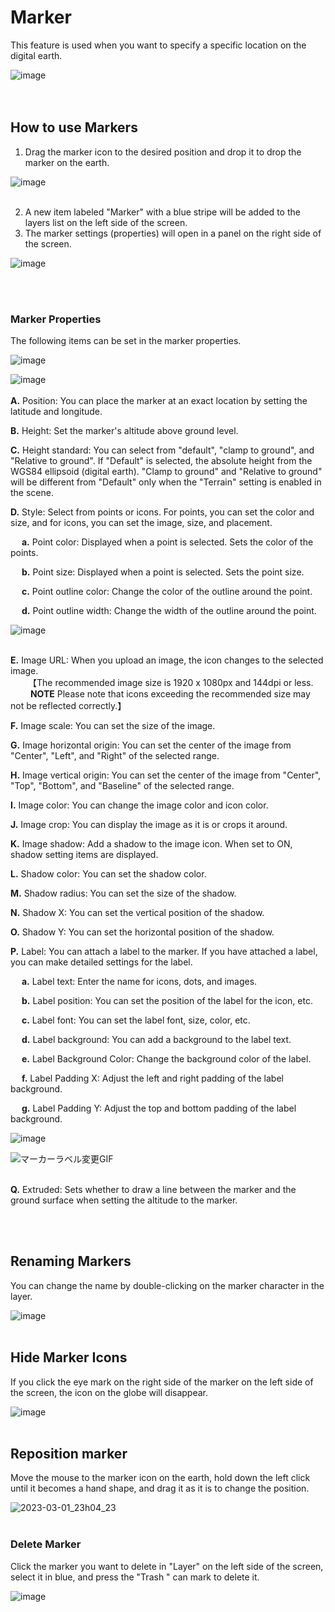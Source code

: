 # Marker

This feature is used when you want to specify a specific location on the digital earth.

![image](https://github.com/CS-eukarya/User-Manual-English-/assets/154571156/14770bec-96f7-4698-8337-6fc087a997f4)
<br>
<br>
<br>
## How to use Markers


1. Drag the marker icon to the desired position and drop it to drop the marker on the earth.

![image](https://github.com/CS-eukarya/User-Manual-English-/assets/154571156/05c9506d-1fae-4d64-b48b-25e3b28a7955)
<br>
<br>

2. A new item labeled "Marker" with a blue stripe will be added to the layers list on the left side of the screen.
3. The marker settings (properties) will open in a panel on the right side of the screen.

![image](https://github.com/CS-eukarya/User-Manual-English-/assets/154571156/e404dde0-1cb9-4d1d-a670-ac45c2f97914)

<br>
<br>

### Marker Properties

The following items can be set in the marker properties.

![image](https://github.com/CS-eukarya/User-Manual-English-/assets/154571156/c3a2cebb-f281-4cea-b6de-335aa9b00b25)

![image](https://github.com/CS-eukarya/User-Manual-English-/assets/154571156/0cf3bcac-49fd-4455-9986-b412311f0bbe)
<br>
<br>
**A.** Position: You can place the marker at an exact location by setting the latitude and longitude.

**B.** Height: Set the marker's altitude above ground level.

**C.** Height standard: You can select from "default", "clamp to ground", and "Relative to ground". If "Default" is selected, the absolute height from the WGS84 ellipsoid (digital earth). "Clamp to ground" and "Relative to ground" will be different from "Default" only when the "Terrain" setting is enabled in the scene.

**D.** Style: Select from points or icons. For points, you can set the color and size, and for icons, you can set the image, size, and placement.

&emsp; **a.** Point color: Displayed when a point is selected. Sets the color of the points.

&emsp; **b.** Point size: Displayed when a point is selected. Sets the point size.

&emsp; **c.** Point outline color: Change the color of the outline around the point.

&emsp; **d.** Point outline width: Change the width of the outline around the point.

![image](https://github.com/CS-eukarya/User-Manual-English-/assets/154571156/723198f5-dccf-4612-99b1-52dafb23e3d4)
<br>
<br>

**E.** Image URL: When you upload an image, the icon changes to the selected image.<br>
&emsp;&emsp;【The recommended image size is 1920 x 1080px and 144dpi or less. <br>
&emsp;&emsp; **NOTE** Please note that icons exceeding the recommended size may not be reflected correctly.】

**F.** Image scale: You can set the size of the image.

**G.** Image horizontal origin: You can set the center of the image from "Center", "Left", and "Right" of the selected range.

**H.** Image vertical origin: You can set the center of the image from "Center", "Top", "Bottom", and "Baseline" of the selected range.

**I.** Image color: You can change the image color and icon color.

**J.** Image crop: You can display the image as it is or crops it around.

**K.** Image shadow: Add a shadow to the image icon. When set to ON, shadow setting items are displayed.

**L.** Shadow color: You can set the shadow color.

**M.** Shadow radius: You can set the size of the shadow.

**N.** Shadow X: You can set the vertical position of the shadow.

**O.** Shadow Y: You can set the horizontal position of the shadow.

**P.** Label: You can attach a label to the marker. If you have attached a label, you can make detailed settings for the label. 

&emsp; **a.** Label text: Enter the name for icons, dots, and images.

&emsp; **b.** Label position: You can set the position of the label for the icon, etc.

&emsp; **c.** Label font: You can set the label font, size, color, etc.

&emsp; **d.** Label background: You can add a background to the label text.

&emsp; **e.** Label Background Color: Change the background color of the label.

&emsp; **f.** Label Padding X: Adjust the left and right padding of the label background.

&emsp; **g.** Label Padding Y: Adjust the top and bottom padding of the label background.

![image](https://github.com/CS-eukarya/User-Manual-English-/assets/154571156/fbbd816a-808b-4bb7-9871-a979c9e53428)

![マーカーラベル変更GIF](https://github.com/CS-eukarya/User-Manual-Japanese-/assets/154571156/f91fd44d-173d-4329-9150-656b18443946)
<br>
<br>

**Q.** Extruded: Sets whether to draw a line between the marker and the ground surface when setting the altitude to the marker.

<br>
<br>

## Renaming Markers

You can change the name by double-clicking on the marker character in the layer.

![image](https://github.com/CS-eukarya/User-Manual-English-/assets/154571156/18c3a815-4469-4fcb-b23a-ff36d1b484b1)
<br>
<br>
## Hide Marker Icons

If you click the eye mark on the right side of the marker on the left side of the screen, the icon on the globe will disappear.

![image](https://github.com/CS-eukarya/User-Manual-English-/assets/154571156/7c74bc47-ca82-4c9b-b62c-d774e8168149)
<br>
<br>

## Reposition marker

Move the mouse to the marker icon on the earth, hold down the left click until it becomes a hand shape, and drag it as it is to change the position.

![2023-03-01_23h04_23](https://github.com/CS-eukarya/User-Manual-English-/assets/154571156/6724ed29-02f2-459b-8512-4154e72d70e3)
<br>
<br>

### Delete Marker

Click the marker you want to delete in "Layer" on the left side of the screen, select it in blue, and press the "Trash " can mark to delete it.

![image](https://github.com/CS-eukarya/User-Manual-English-/assets/154571156/d08d1f1a-fd0a-479f-9ee3-9a91125f6808)

<br>
<br>
<br>
